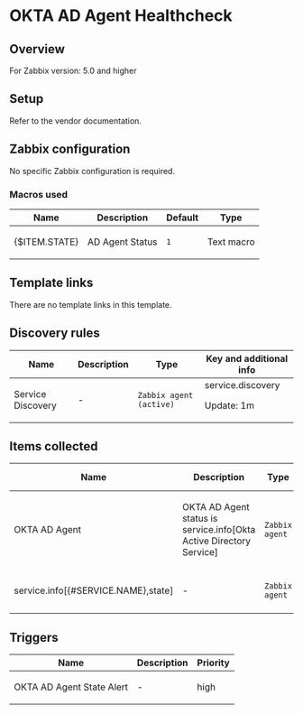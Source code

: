 # OKTA AD Agent Healthcheck

## Overview

For Zabbix version: 5.0 and higher

## Setup

Refer to the vendor documentation.

## Zabbix configuration

No specific Zabbix configuration is required.

### Macros used

|Name|Description|Default|Type|
|----|-----------|-------|----|
|{$ITEM.STATE}|<p>AD Agent Status</p>|`1`|Text macro|
## Template links

There are no template links in this template.

## Discovery rules

|Name|Description|Type|Key and additional info|
|----|-----------|----|----|
|Service Discovery|<p>-</p>|`Zabbix agent (active)`|service.discovery<p>Update: 1m</p>|
## Items collected

|Name|Description|Type|Key and additional info|
|----|-----------|----|----|
|OKTA AD Agent|<p>OKTA AD Agent status is service.info[Okta Active Directory Service]</p>|`Zabbix agent`|service.info[Okta Active Directory Service]<p>Update: 30s</p>|
|service.info[{#SERVICE.NAME},state]|<p>-</p>|`Zabbix agent`|service.info[service,<param>]<p>Update: 1m</p>|
## Triggers

|Name|Description|Priority|
|----|-----------|----|
|OKTA AD Agent State Alert|<p>-</p>|high|
